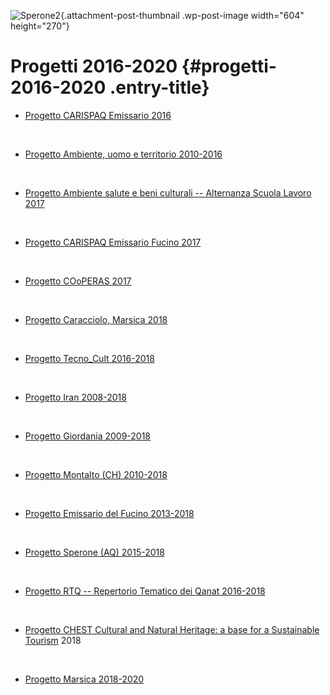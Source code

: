 ![Sperone2](wp-content/uploads/2018/11/Sperone2-604x270.jpg){.attachment-post-thumbnail .wp-post-image width="604" height="270"}

Progetti 2016-2020 {#progetti-2016-2020 .entry-title}
==================

-   [Progetto CARISPAQ Emissario 2016](indexfe6b.html?p=850 "Progetto CARISPAQ Emissario 2016")

&nbsp;

-   [Progetto Ambiente, uomo e territorio 2010-2016](index3f97.html?p=383 "Ambiente, uomo e territorio 2010-2016")

&nbsp;

-   [Progetto Ambiente salute e beni culturali -- Alternanza Scuola Lavoro 2017](index08ac.html?p=1686 "Progetto ALTERNANZA SCUOLA LAVORO 2017")

&nbsp;

-   [Progetto CARISPAQ Emissario Fucino 2017](index461a.html?p=854 "Progetto CARISPAQ Emissario Fucino 2017")

&nbsp;

-   [Progetto COoPERAS 2017](wp-content/uploads/2017/03/Progetto_COoPERAS_2017-_RIDxWEB.pdf)

&nbsp;

-   [Progetto Caracciolo, Marsica 2018](index5d95.html?p=863 "Progetto Caracciolo, Marsica 2017")

&nbsp;

-   [Progetto Tecno\_Cult 2016-2018](indexae62.html?p=397 "Tecno_Cult 2016-2017")

&nbsp;

-   [Progetto Iran 2008-2018](index1f38.html?p=381 "IRAN 2008-2018")

&nbsp;

-   [Progetto Giordania 2009-2018](indexe8d3.html?p=378 "GIORDANIA 2009-2018")

&nbsp;

-   [Progetto Montalto (CH) 2010-2018](indexffa6.html?p=407 "_Montalto 2010-2018")

&nbsp;

-   [Progetto Emissario del Fucino 2013-2018](index4efb.html?p=405 "_Emissario del Fucino 2011-2018")

&nbsp;

-   [Progetto Sperone (AQ) 2015-2018](index23ea.html?p=403 "_Sperone 2015-2018")

&nbsp;

-   [Progetto RTQ -- Repertorio Tematico dei Qanat 2016-2018](index51fe.html?p=394 "ATQ – Atlante Tematico dei Qanat")

&nbsp;

-   [Progetto CHEST Cultural and Natural Heritage: a base for a Sustainable Tourism](index4e02.html?p=1743 "Progetto CHEST Cultural and Natural Heritage: a base for a Sustainable Tourism") 2018

&nbsp;

-   [Progetto Marsica 2018-2020](indexc757.html?p=2151 "Progetto Marsica 2018 – 2020") 
